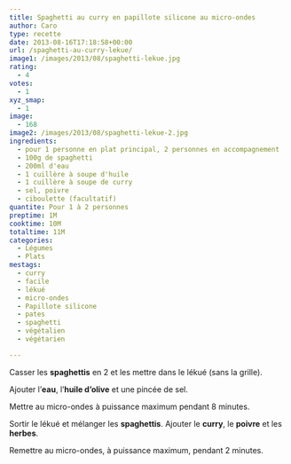 ```yaml
---
title: Spaghetti au curry en papillote silicone au micro-ondes
author: Caro
type: recette
date: 2013-08-16T17:18:58+00:00
url: /spaghetti-au-curry-lekue/
image1: /images/2013/08/spaghetti-lekue.jpg
rating:
  - 4
votes:
  - 1
xyz_smap:
  - 1
image:
  - 168
image2: /images/2013/08/spaghetti-lekue-2.jpg
ingredients:
  - pour 1 personne en plat principal, 2 personnes en accompagnement
  - 100g de spaghetti
  - 200ml d'eau
  - 1 cuillère à soupe d'huile
  - 1 cuillère à soupe de curry
  - sel, poivre
  - ciboulette (facultatif)
quantite: Pour 1 à 2 personnes
preptime: 1M
cooktime: 10M
totaltime: 11M
categories:
  - Légumes
  - Plats
mestags:
  - curry
  - facile
  - lékué
  - micro-ondes
  - Papillote silicone
  - pates
  - spaghetti
  - végétalien
  - végétarien

---
```

Casser les **spaghettis** en 2 et les mettre dans le lékué (sans la grille).

Ajouter l&rsquo;**eau**, l&rsquo;**huile d&rsquo;olive** et une pincée de sel.

Mettre au micro-ondes à puissance maximum pendant 8 minutes.

Sortir le lékué et mélanger les **spaghettis**. Ajouter le **curry**, le **poivre** et les **herbes**.

Remettre au micro-ondes, à puissance maximum, pendant 2 minutes.
